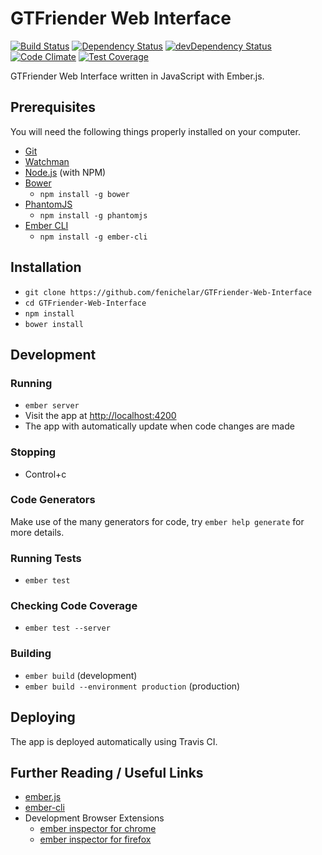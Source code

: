 # GTFriender Web Interface

[![Build Status][travis-badge]][travis-badge-url]
[![Dependency Status][david-badge]][david-badge-url]
[![devDependency Status][david-badge-dev]][david-badge-dev-url]
[![Code Climate][codeclimate]][codeclimate-url]
[![Test Coverage][codeclimate-coverage]][codeclimate-coverage-url]

GTFriender Web Interface written in JavaScript with Ember.js.

## Prerequisites

You will need the following things properly installed on your computer.

* [Git](http://git-scm.com/)
* [Watchman](https://facebook.github.io/watchman/)
* [Node.js](http://nodejs.org/) (with NPM)
* [Bower](http://bower.io/)
  - `npm install -g bower`
* [PhantomJS](http://phantomjs.org/)
  - `npm install -g phantomjs`
* [Ember CLI](http://www.ember-cli.com/)
  - `npm install -g ember-cli`

## Installation

* `git clone https://github.com/fenichelar/GTFriender-Web-Interface`
* `cd GTFriender-Web-Interface`
* `npm install`
* `bower install`

## Development

### Running

* `ember server`
* Visit the app at [http://localhost:4200](http://localhost:4200)
* The app with automatically update when code changes are made

### Stopping

* Control+c

### Code Generators

Make use of the many generators for code, try `ember help generate` for more details.

### Running Tests

* `ember test`

### Checking Code Coverage

* `ember test --server`

### Building

* `ember build` (development)
* `ember build --environment production` (production)

## Deploying

The app is deployed automatically using Travis CI.

## Further Reading / Useful Links

* [ember.js](http://emberjs.com/)
* [ember-cli](http://www.ember-cli.com/)
* Development Browser Extensions
  * [ember inspector for chrome](https://chrome.google.com/webstore/detail/ember-inspector/bmdblncegkenkacieihfhpjfppoconhi)
  * [ember inspector for firefox](https://addons.mozilla.org/en-US/firefox/addon/ember-inspector/)

[travis-badge]: https://travis-ci.org/fenichelar/GTFriender-Web-Interface.svg
[travis-badge-url]: https://travis-ci.org/fenichelar/GTFriender-Web-Interface
[david-badge]: https://david-dm.org/fenichelar/GTFriender-Web-Interface.svg
[david-badge-url]: https://david-dm.org/fenichelar/GTFriender-Web-Interface
[david-badge-dev]: https://david-dm.org/fenichelar/GTFriender-Web-Interface/dev-status.svg
[david-badge-dev-url]: https://david-dm.org/fenichelar/GTFriender-Web-Interface#info=devDependencies
[codeclimate]: https://codeclimate.com/github/fenichelar/GTFriender-Web-Interface/badges/gpa.svg
[codeclimate-url]: https://codeclimate.com/github/fenichelar/GTFriender-Web-Interface
[codeclimate-coverage]: https://codeclimate.com/github/fenichelar/GTFriender-Web-Interface/badges/coverage.svg
[codeclimate-coverage-url]: https://codeclimate.com/github/fenichelar/GTFriender-Web-Interface/coverage
